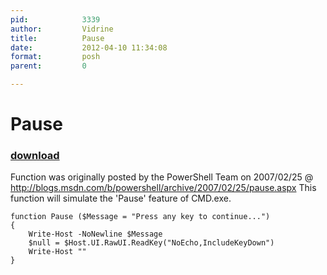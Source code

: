 ```yaml
---
pid:            3339
author:         Vidrine
title:          Pause
date:           2012-04-10 11:34:08
format:         posh
parent:         0

---
```


# Pause

### [download](Scripts\3339.ps1)

Function was originally posted by the PowerShell Team on 2007/02/25 @ http://blogs.msdn.com/b/powershell/archive/2007/02/25/pause.aspx
This function will simulate the 'Pause' feature of CMD.exe.

```posh
function Pause ($Message = "Press any key to continue...")
{
	Write-Host -NoNewline $Message
	$null = $Host.UI.RawUI.ReadKey("NoEcho,IncludeKeyDown")
	Write-Host ""
}
```
